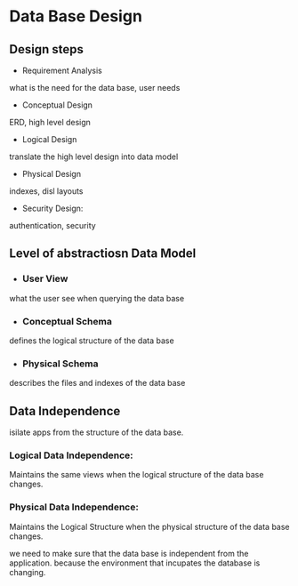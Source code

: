 # Data Base Design 
## Design steps 
- Requirement Analysis 

what is the need for the data base, user needs 
- Conceptual Design  

ERD, high level design
- Logical Design 

translate the high level design into data model
- Physical Design

 indexes, disl layouts
- Security Design: 

authentication, security  


## Level of abstractiosn Data Model 
- ### User View 
what the user see when querying the data base
- ### Conceptual Schema
defines the logical structure of the data base
- ### Physical Schema
describes the files and indexes of the data base 

## Data Independence
isilate apps from the structure of the data base. 
### Logical Data Independence: 
Maintains the same views when the logical structure of the data base changes.
### Physical Data Independence:
Maintains the Logical Structure when the physical structure of the data base changes. 

we need to make sure that the data base is independent from the application. because the environment that incupates the database is changing.
